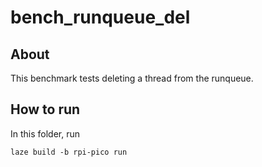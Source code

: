 # bench_runqueue_del

## About

This benchmark tests deleting a thread from the runqueue.

## How to run

In this folder, run

    laze build -b rpi-pico run
